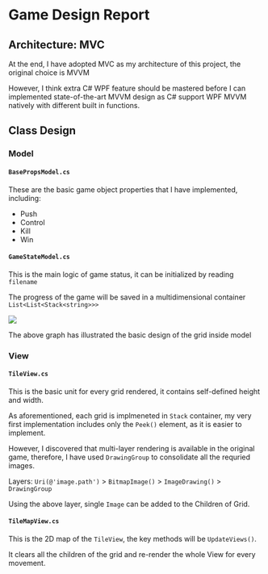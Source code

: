 # Game Design Report

## Architecture: MVC
At the end, I have adopted MVC as my architecture of this project, the original choice is MVVM  

However, I think extra C# WPF feature should be mastered before I can implemented state-of-the-art MVVM design as C# support WPF MVVM natively with different built in functions.

## Class Design

### Model

#### `BasePropsModel.cs`  
These are the basic game object properties that I have implemented, including:
- Push
- Control
- Kill
- Win

#### `GameStateModel.cs`  
This is the main logic of game status, it can be initialized by reading `filename`  

The progress of the game will be saved in a multidimensional container
`List<List<Stack<string>>>`

<img src="https://github.com/IECUHK/project-part-ii-huehue/blob/master/Assets/Images/Stackexplain.png">

The above graph has illustrated the basic design of the grid inside model

### View

#### `TileView.cs`  
This is the basic unit for every grid rendered, it contains self-defined height and width.  

As aforementioned, each grid is implmeneted in `Stack` container, my very first implementation includes only the `Peek()` element, as it is easier to implement.

However, I discovered that multi-layer rendering is available in the original game, therefore, I have used `DrawingGroup` to consolidate all the requried images.

Layers: `Uri(@'image.path')` > `BitmapImage()` > `ImageDrawing()` > `DrawingGroup`

Using the above layer, single `Image` can be added to the Children of Grid.

#### `TileMapView.cs`  
This is the 2D map of the `TileView`, the key methods will be `UpdateViews()`.  

It clears all the children of the grid and re-render the whole View for every movement.


